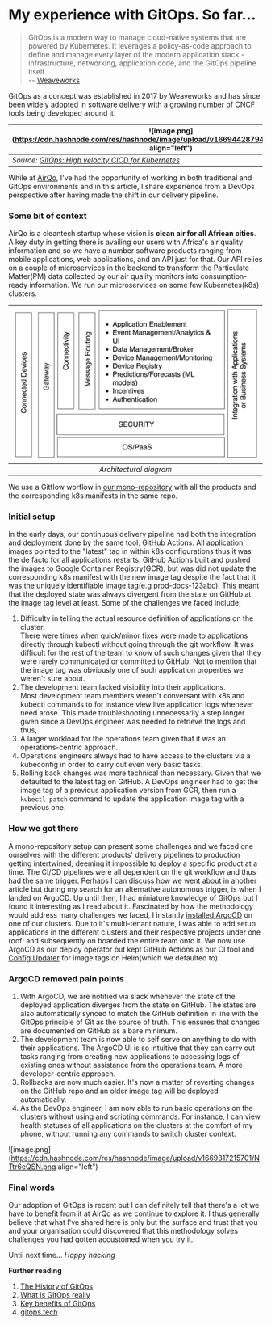 # My experience with GitOps. So far...

> GitOps is a modern way to manage cloud-native systems that are powered by Kubernetes. It leverages a policy-as-code approach to define and manage every layer of the modern application stack - infrastructure, networking, application code, and the GitOps pipeline itself.  
-- [Weaveworks](https://www.weave.works/technologies/gitops/#what-is-gitops)

GitOps as a concept was established in 2017 by Weaveworks and has since been widely adopted in software delivery with a growing number of CNCF tools being developed around it.

|![image.png](https://cdn.hashnode.com/res/hashnode/image/upload/v1669442879412/u3k0a0Cf1.png align="left")|
|------------|
|*Source: [GitOps: High velocity CICD for Kubernetes](https://www.weave.works/blog/gitops-high-velocity-cicd-for-kubernetes)*|

While at [AirQo](https://airqo.net/), I've had the opportunity of working in both traditional and GitOps environments and in this article, I share experience from a DevOps perspective after having made the shift in our delivery pipeline.

### Some bit of context
AirQo is a cleantech startup whose vision is **clean air for all African cities**. A key duty in getting there is availing our users with Africa's air quality information and so we have a number software products ranging from mobile applications, web applications, and an API just for that. Our API relies on a couple of microservices in the backend to transform the Particulate Matter(PM) data collected by our air quality monitors into consumption-ready information. We run our microservices on some few Kubernetes(k8s) clusters.

|![AirQo Architecture diagram](https://raw.githubusercontent.com/airqo-platform/AirQo-api/staging/docs/img/architecture-diagram.png)| 
|:-----------------------:| 
|*Architectural diagram*|

We use a Gitflow worflow in [our mono-repository](https://github.com/airqo-platform/AirQo-frontend) with all the products and the corresponding k8s manifests in the same repo.

### Initial setup
In the early days, our continuous delivery pipeline had both the integration and deployment done by the same tool, GitHub Actions. All application images pointed to the "latest" tag in within k8s configurations thus it was the de facto for all applications restarts. GitHub Actions built and pushed the images to Google Container Registry(GCR), but was did not update the corresponding k8s manifest with the new image tag despite the fact that it was the uniquely identifiable image tag(e.g prod-docs-123abc). This meant that the deployed state was always divergent from the state on GitHub at the image tag level at least. Some of the challenges we faced include;
1. Difficulty in telling the actual resource definition of applications on the cluster.<br />
There were times when quick/minor fixes were made to applications directly through kubectl without going through the git workflow. It was difficult for the rest of the team to know of such changes given that they were rarely communicated or committed to GitHub. Not to mention that the image tag was obviously one of such application properties we weren't sure about.
2. The development team lacked visibility into their applications.<br />
Most development team members weren't conversant with k8s and kubectl commands to for instance view live application logs whenever need arose. This made troubleshooting unnecessarily a step longer given since a DevOps engineer was needed to retrieve the logs and thus,
3. A larger workload for the operations team given that it was an operations-centric approach.
4. Operations engineers always had to have access to the clusters via a kubeconfig in order to carry out even very basic tasks.
5. Rolling back changes was more technical  than necessary. Given that we defaulted to the latest tag on GitHub. A DevOps engineer had to get the image tag of a previous application version from GCR, then run a `kubectl patch` command to update the application image tag with a previous one.

### How we got there
A mono-repository setup can present some challenges and we faced one ourselves with the different products' delivery pipelines to production getting intertwined; deeming it impossible to deploy a specific product at a time. The CI/CD pipelines were all dependent on the git workflow and thus had the same trigger. Perhaps I can discuss how we went about in another article but during my search for an alternative autonomous trigger, is when I landed on ArgoCD. Up until then, I had miniature knowledge of GitOps but I found it interesting as I read about it. Fascinated by how the methodology would address many challenges we faced, I instantly [installed ArgoCD](https://github.com/airqo-platform/AirQo-api/tree/staging/k8s/argo-cd) on one of our clusters. Due to it's multi-tenant nature, I was able to add setup applications in the different clusters and their respective projects under one roof: and subsequently on boarded the entire team onto it. 
We now use ArgoCD as our deploy operator but kept GitHub Actions as our CI tool and [Config Updater](https://github.com/airqo-platform/AirQo-frontend/blob/17cbaacfcff96997a45c50ae095cec4d32ab1fbd/.github/workflows/deploy-frontends-to-staging.yml#L396) for image tags on Helm(which we defaulted to).

### ArgoCD removed pain points
1. With ArgoCD, we are notified via slack whenever the state of the deployed application diverges from the state on GitHub. The states are also automatically synced to match the GitHub definition in line with the GitOps principle of Git as the source of truth. This ensures that changes are documented on GitHub as a bare minimum.
2. The development team is now able to self serve on anything to do with their applications. The ArgoCD UI is so intuitive that they can carry out tasks ranging from creating new applications to accessing logs of existing ones without assistance from the operations team. A more developer-centric approach.
3. Rollbacks are now much easier. It's now a matter of reverting changes on the GitHub repo and an older image tag will be deployed automatically.
4. As the DevOps engineer, I am now able to run basic operations on the clusters without using and scripting commands. For instance, I can view health statuses of all applications on the clusters at the comfort of my phone, without running any commands to switch cluster context.

![image.png](https://cdn.hashnode.com/res/hashnode/image/upload/v1669317215701/NTtr6eQSN.png align="left")

### Final words
Our adoption of GitOps is recent but I can definitely tell that there's a lot we have to benefit from it at AirQo as we continue to explore it. I thus generally believe that what I've shared here is only but the surface and trust that you and your organisation could discovered that this methodology solves challenges you had gotten accustomed when you try it.

Until next time... *Happy hacking*

**Further reading**
1. [The History of GitOps](https://www.weave.works/blog/the-history-of-gitops)
2. [What is GitOps really](https://www.weave.works/blog/what-is-gitops-really)
3. [Key benefits of GitOps](https://www.weave.works/technologies/gitops/#key-benefits-of-gitops)
4. [gitops.tech](https://www.gitops.tech/) 
